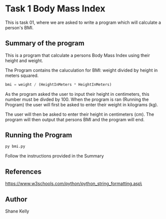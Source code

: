 # Task 1 Body Mass Index

This is task 01, where we are asked to write a program which will calculate a person's BMI.

## Summary of the program

This is a program that calculate a persons Body Mass Index using their height and weight.

The Program contains the caluculation for BMI: weight divided by height in meters squared.
```python
bmi = weight / (HeightInMeters * HeightInMeters)
```


As the program asked the user to input their height in centimeters, this number must be divded by 100. When the program is ran (Running the Program) the user will first be asked to enter their weight in kilograms (kg).

The user will then be asked to enter their height in centimeters (cm).
The program will then output that persons BMI and the program will end.



## Running the Program 

```python
py bmi.py
```
Follow the instructions provided in the Summary 

## References
https://www.w3schools.com/python/python_string_formatting.asp\

## Author
Shane Kelly
